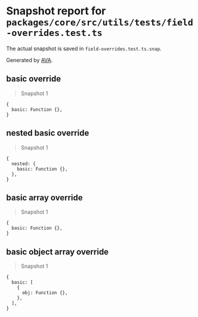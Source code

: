 # Snapshot report for `packages/core/src/utils/tests/field-overrides.test.ts`

The actual snapshot is saved in `field-overrides.test.ts.snap`.

Generated by [AVA](https://avajs.dev).

## basic override

> Snapshot 1

    {
      basic: Function {},
    }

## nested basic override

> Snapshot 1

    {
      nested: {
        basic: Function {},
      },
    }

## basic array override

> Snapshot 1

    {
      basic: Function {},
    }

## basic object array override

> Snapshot 1

    {
      basic: [
        {
          obj: Function {},
        },
      ],
    }

